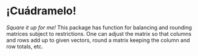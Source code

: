# ¡Cuádramelo!

*Square it up for me!* This package has function for balancing and rounding matrices subject to restrictions. One can adjust the matrix so that columns and rows add up to given vectors, round a matrix keeping the column and row totals, etc.
